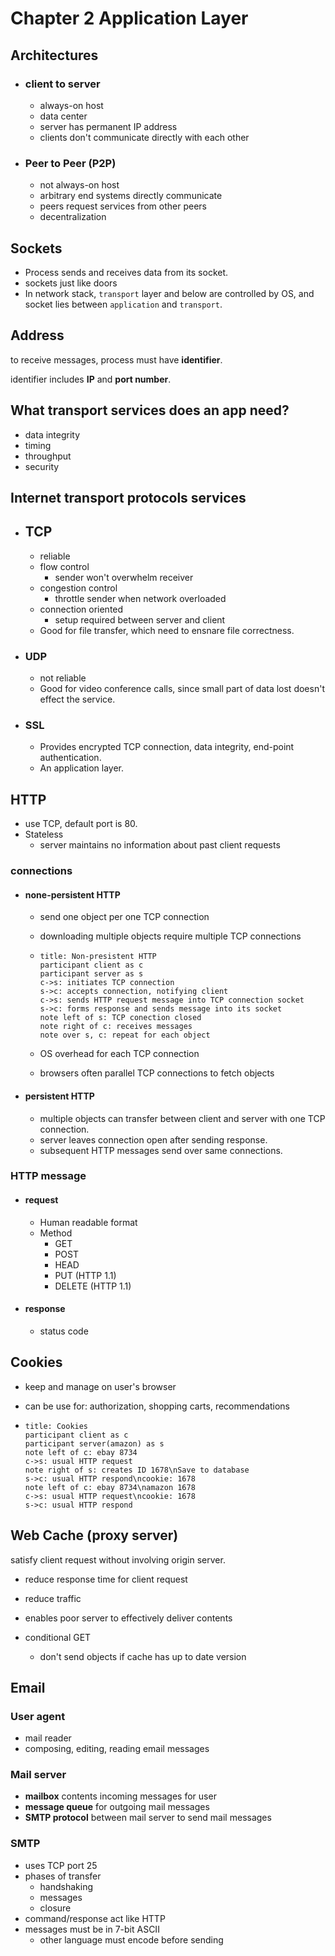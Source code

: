 # Chapter 2 Application Layer

## Architectures

- ### client to server

  - always-on host
  - data center
  - server has permanent IP address
  - clients don't communicate directly with each other

- ### Peer to Peer (P2P)

  - not always-on host
  - arbitrary end systems directly communicate
  - peers request services from other peers
  - decentralization

## Sockets

- Process sends and receives data from its socket.
- sockets just like doors
- In network stack, `transport` layer and below are controlled by OS, and socket lies between `application` and `transport`.

## Address

to receive messages, process must have **identifier**.

identifier includes **IP** and **port number**.

## What transport services does an app need?

- data integrity
- timing
- throughput
- security

## Internet transport protocols services

- ## TCP

  - reliable
  - flow control
    - sender won't overwhelm receiver
  - congestion control
    - throttle sender when network overloaded
  - connection oriented
    - setup required between server and client
  - Good for file transfer, which need to ensnare file correctness.

- ### UDP

  - not reliable
  - Good for video conference calls, since small part of data lost doesn't effect the service.

- ### SSL

  - Provides encrypted TCP connection, data integrity, end-point authentication.
  - An application layer.

## HTTP

- use TCP, default port is 80.
- Stateless
  - server maintains no information about past client requests

### connections

- #### none-persistent HTTP

  - send one object per one TCP connection

  - downloading multiple objects require multiple TCP connections

  - ```sequence
    title: Non-presistent HTTP
    participant client as c
    participant server as s
    c->s: initiates TCP connection
    s->c: accepts connection, notifying client
    c->s: sends HTTP request message into TCP connection socket
    s->c: forms response and sends message into its socket
    note left of s: TCP conection closed
    note right of c: receives messages
    note over s, c: repeat for each object
    ```

  - OS overhead for each TCP connection

  - browsers often parallel TCP connections to fetch objects

- #### persistent HTTP

  - multiple objects can transfer between client and server with one TCP connection.
  - server leaves connection open after sending response.
  - subsequent HTTP messages send over same connections.

### HTTP message

- #### request

  - Human readable format
  - Method
    - GET
    - POST
    - HEAD
    - PUT (HTTP 1.1)
    - DELETE (HTTP 1.1)

- #### response

  - status code

## Cookies

- keep and manage on user's browser

- can be use for: authorization, shopping carts, recommendations

- ```sequence
  title: Cookies
  participant client as c
  participant server(amazon) as s
  note left of c: ebay 8734
  c->s: usual HTTP request
  note right of s: creates ID 1678\nSave to database
  s->c: usual HTTP respond\ncookie: 1678
  note left of c: ebay 8734\namazon 1678
  c->s: usual HTTP request\ncookie: 1678
  s->c: usual HTTP respond
  ```

## Web Cache (proxy server)

satisfy client request without involving origin server.

- reduce response time for client request
- reduce traffic
- enables poor server to effectively deliver contents

- conditional GET
  - don't send objects if cache has up to date version

## Email

### User agent

- mail reader
- composing, editing, reading email messages

### Mail server

- **mailbox** contents incoming messages for user
- **message queue** for outgoing mail messages
- **SMTP protocol** between mail server to send mail messages

### SMTP

- uses TCP port 25
- phases of transfer
  - handshaking
  - messages
  - closure
- command/response act like HTTP
- messages must be in 7-bit ASCII
  - other language must encode before sending

